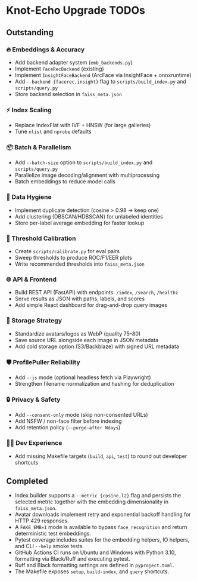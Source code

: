 # Knot-Echo Upgrade TODOs

## Outstanding

### 🔥 Embeddings & Accuracy

- Add backend adapter system (`emb_backends.py`)
- Implement `FaceRecBackend` (existing)
- Implement `InsightFaceBackend` (ArcFace via InsightFace + onnxruntime)
- Add `--backend {facerec,insight}` flag to `scripts/build_index.py` and `scripts/query.py`
- Store backend selection in `faiss_meta.json`

### ⚡ Index Scaling

- Replace IndexFlat with IVF + HNSW (for large galleries)
- Tune `nlist` and `nprobe` defaults

### 📦 Batch & Parallelism

- Add `--batch-size` option to `scripts/build_index.py` and `scripts/query.py`
- Parallelize image decoding/alignment with multiprocessing
- Batch embeddings to reduce model calls

### 🧹 Data Hygiene

- Implement duplicate detection (cosine > 0.98 → keep one)
- Add clustering (DBSCAN/HDBSCAN) for unlabeled identities
- Store per-label average embedding for faster lookup

### 🎯 Threshold Calibration

- Create `scripts/calibrate.py` for eval pairs
- Sweep thresholds to produce ROC/F1/EER plots
- Write recommended thresholds into `faiss_meta.json`

### 🌐 API & Frontend

- Build REST API (FastAPI) with endpoints: `/index`, `/search`, `/healthz`
- Serve results as JSON with paths, labels, and scores
- Add simple React dashboard for drag-and-drop query images

### 💾 Storage Strategy

- Standardize avatars/logos as WebP (quality 75–80)
- Save source URL alongside each image in JSON metadata
- Add cold storage option (S3/Backblaze) with signed URL metadata

### 🛡️ ProfilePuller Reliability

- Add `--js` mode (optional headless fetch via Playwright)
- Strengthen filename normalization and hashing for deduplication

### 🔒 Privacy & Safety

- Add `--consent-only` mode (skip non-consented URLs)
- Add NSFW / non-face filter before indexing
- Add retention policy (`--purge-after Ndays`)

### 🧑‍💻 Dev Experience

- Add missing Makefile targets (`build`, `api`, `test`) to round out developer shortcuts

## Completed

- Index builder supports a `--metric {cosine,l2}` flag and persists the selected metric together with the embedding dimensionality in `faiss_meta.json`.
- Avatar downloads implement retry and exponential backoff handling for HTTP 429 responses.
- A `FAKE_EMB=1` mode is available to bypass `face_recognition` and return deterministic test embeddings.
- Pytest coverage includes suites for the embedding helpers, IO helpers, and CLI `--help` smoke tests.
- GitHub Actions CI runs on Ubuntu and Windows with Python 3.10, formatting via Black/Ruff and executing pytest.
- Ruff and Black formatting settings are defined in `pyproject.toml`.
- The Makefile exposes `setup`, `build-index`, and `query` shortcuts.
